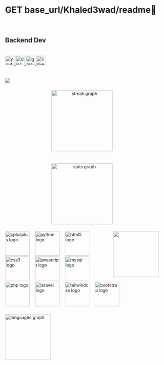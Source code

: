 <h1 align="left">GET base_url/Khaled3wad/readme🍪</h1>

###

<br clear="both">

<h2 align="left">Backend Dev</h2>

###

<br clear="both">

<div align="left">
  <a href="https://www.youtube.com/@khaldoon023" target="_blank">
    <img src="https://img.shields.io/static/v1?message=Youtube&logo=youtube&label=&color=FF0000&logoColor=white&labelColor=&style=for-the-badge" height="30" alt="youtube logo"  />
  </a>
  <a href="https://discord.com/users/1088548506291146863" target="_blank">
    <img src="https://img.shields.io/static/v1?message=Discord&logo=discord&label=&color=7289DA&logoColor=white&labelColor=&style=for-the-badge" height="30" alt="discord logo"  />
  </a>
  <a href="mailto:khaldoon023@gmail.com" target="_blank">
    <img src="https://img.shields.io/static/v1?message=Gmail&logo=gmail&label=&color=D14836&logoColor=white&labelColor=&style=for-the-badge" height="30" alt="gmail logo"  />
  </a>
  <a href="https://www.linkedin.com/in/khaldoon023/" target="_blank">
    <img src="https://img.shields.io/static/v1?message=LinkedIn&logo=linkedin&label=&color=0077B5&logoColor=white&labelColor=&style=for-the-badge" height="30" alt="linkedin logo"  />
  </a>
</div>

###

<br clear="both">

<img align="left" src="https://visitor-badge.laobi.icu/badge?page_id=khaldoon023.khaldoon023&left_text=Visits"  />

###

<br clear="both">

<div align="center">
  <img src="https://streak-stats.demolab.com?user=khaldoon023&locale=en&mode=daily&theme=radical&hide_border=false&border_radius=3" height="200" alt="streak graph"  />
</div>

###

<br clear="both">

<div align="center">
  <img src="https://github-readme-stats.vercel.app/api?username=khaldoon023&hide_title=true&hide_rank=false&show_icons=true&include_all_commits=true&count_private=true&disable_animations=false&theme=radical&locale=en&hide_border=false" height="200" alt="stats graph"  />
</div>

###

<img align="right" height="150" src="https://media4.giphy.com/media/v1.Y2lkPTc5MGI3NjExcHkzZnIyMGhtb3V6a2JpN21paTVpcm56ZGcxZjdqMGh2YTRjOXV0eCZlcD12MV9pbnRlcm5hbF9naWZfYnlfaWQmY3Q9Zw/78XCFBGOlS6keY1Bil/giphy.gif"  />

###

<div align="left">
  <img src="https://cdn.jsdelivr.net/gh/devicons/devicon/icons/cplusplus/cplusplus-original.svg" height="80" alt="cplusplus logo"  />
  <img width="10" />
  <img src="https://cdn.jsdelivr.net/gh/devicons/devicon/icons/python/python-original.svg" height="80" alt="python logo"  />
  <img width="10" />
  <img src="https://cdn.jsdelivr.net/gh/devicons/devicon/icons/html5/html5-original.svg" height="80" alt="html5 logo"  />
  <img width="10" />
  <img src="https://cdn.jsdelivr.net/gh/devicons/devicon/icons/css3/css3-original.svg" height="80" alt="css3 logo"  />
  <img width="10" />
  <img src="https://cdn.jsdelivr.net/gh/devicons/devicon/icons/javascript/javascript-original.svg" height="80" alt="javascript logo"  />
  <img width="10" />
  <img src="https://cdn.jsdelivr.net/gh/devicons/devicon/icons/mysql/mysql-original.svg" height="80" alt="mysql logo"  />
  <img width="10" />
  <img src="https://cdn.jsdelivr.net/gh/devicons/devicon/icons/php/php-original.svg" height="80" alt="php logo"  />
  <img width="10" />
  <img src="https://cdn.jsdelivr.net/gh/devicons/devicon/icons/laravel/laravel-original.svg" height="80" alt="laravel logo"  />
  <img width="10" />
  <img src="https://cdn.jsdelivr.net/gh/devicons/devicon/icons/tailwindcss/tailwindcss-original-wordmark.svg" height="80" alt="tailwindcss logo"  />
  <img width="10" />
  <img src="https://cdn.jsdelivr.net/gh/devicons/devicon/icons/bootstrap/bootstrap-original.svg" height="80" alt="bootstrap logo"  />
</div>

###

<div align="left">
  <img src="https://github-readme-stats.vercel.app/api/top-langs?username=khaldoon023&locale=en&hide_title=false&layout=compact&card_width=320&langs_count=5&theme=dracula&hide_border=false&order=2" height="150" alt="languages graph"  />
</div>

###
